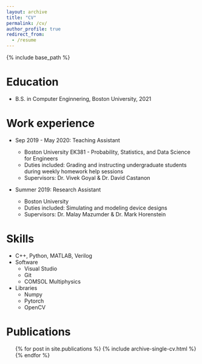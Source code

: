 ```yaml
---
layout: archive
title: "CV"
permalink: /cv/
author_profile: true
redirect_from:
  - /resume
---
```


{% include base_path %}

Education
======
* B.S. in Computer Enginnering, Boston University, 2021

Work experience
======
* Sep 2019 - May 2020: Teaching Assistant
  * Boston University EK381 - Probability, Statistics, and Data Science for Engineers
  * Duties included: Grading and instructing undergraduate students during weekly homework help sessions
  * Supervisors: Dr. Vivek Goyal & Dr. David Castanon
 
* Summer 2019: Research Assistant
  * Boston University
  * Duties included: Simulating and modeling device designs
  * Supervisors: Dr. Malay Mazumder & Dr. Mark Horenstein
  
Skills
======
* C++, Python, MATLAB, Verilog
* Software
  * Visual Studio
  * Git
  * COMSOL Multiphysics
* Libraries
  * Numpy
  * Pytorch
  * OpenCV

Publications
======
  <ul>{% for post in site.publications %}
    {% include archive-single-cv.html %}
  {% endfor %}</ul>

